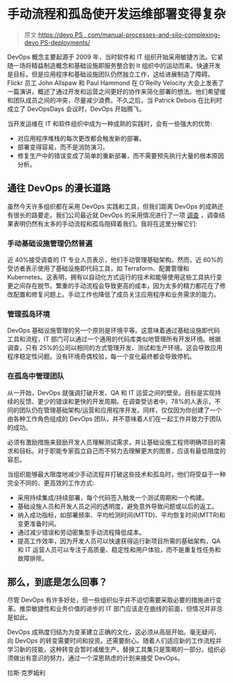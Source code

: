 # 手动流程和孤岛使开发运维部署变得复杂

> 原文:[https://devo PS . com/manual-processes-and-silo-complexing-devo PS-deployments/](https://devops.com/manual-processes-and-silos-complicating-devops-deployments/)

DevOps 概念主要起源于 2009 年，当时软件和 IT 组织开始采用敏捷方法。它紧随一场将精益制造概念和基础设施即服务整合到 It 组织中的运动而来。快速开发是目标，但是应用程序和基础设施团队仍然独立工作，这给进展制造了障碍。Flickr 员工 John Allspaw 和 Paul Hammond 在 O'Reilly Velocity 大会上发表了一篇演讲，概述了通过开发和运营之间更好的协作来简化部署的想法。他们希望缓和团队成员之间的冲突，尽量减少浪费。不久之后，当 Patrick Debois 在比利时成立了 DevOpsDays 会议时，DevOps 开始腾飞。

当开发运维在 IT 和软件组织中成为一种成熟的实践时，会有一些强大的优势:

*   对应用程序堆栈的每次更改都会触发新的部署。
*   部署变得容易，而不是消防演习。
*   修复生产中的错误变成了简单的重新部署，而不需要预先执行大量的根本原因分析。

## 通往 DevOps 的漫长道路

虽然今天许多组织都在采用 DevOps 实践和工具，但我们距离 DevOps 的成熟还有很长的路要走。我们公司最近就 DevOps 的采用情况进行了一项 [调查](http://2ndwatch.com/wp-content/uploads/2018/06/DevOps-Survey-Infographic-2018.pdf) ，调查结果表明仍然有太多的手动流程和孤岛阻碍着我们。我将在这里分解它们:

### **手动基础设施管理仍然普遍**

近 40%接受调查的 IT 专业人员表示，他们手动管理基础架构。然而，近 60%的受访者表示使用了基础设施即代码工具，如 Terraform、配置管理和 Kubernetes。这表明，拥有以自动化方式运行的技术和能够使用这些工具执行变更之间存在脱节。繁重的手动流程会导致更高的成本，因为太多的精力都花在了修改配置和修复问题上。手动工作也降低了成员关注应用程序和业务需求的能力。

### **管理孤岛环境**

DevOps 基础设施管理的另一个原则是环境平等。这意味着通过基础设施即代码工具和流程，IT 部门可以通过一个通用的代码库类似地管理所有开发环境。根据调查，只有 25%的公司以相同的方式管理开发、测试和生产环境。这会导致应用程序稳定性问题。没有环境奇偶校验，每一个变化最终都会导致停机。

### **在孤岛中管理团队**

从一开始，DevOps 就强调打破开发、QA 和 IT 运营之间的壁垒。目标是实现持续的反馈、更少的错误和更快的开发周期。在调查受访者中，78%的人表示，不同的团队仍在管理基础架构/运营和应用程序开发。同样，仅仅因为你创建了一个由各种工作角色组成的 DevOps 团队，并不意味着人们在一起工作并致力于团队的成功。

必须有激励措施来鼓励开发人员理解测试需求，并让基础设施工程师明确项目的需求和目标。对于职能专家孤立自己而不努力去理解更大的图景，应该有最低限度的容忍。

当组织能够最大限度地减少手动流程并打破这些技术和孤岛时，他们将受益于一种完全不同的、更高效的工作方式:

*   采用持续集成/持续部署，每个代码签入触发一个测试周期和一个构建。
*   基础设施人员和开发人员之间的透明度，避免意外导致问题或以后的返工。
*   纳入成功指标，如部署频率、平均检测时间(MTTD)、平均恢复时间(MTTR)和变更准备时间。
*   通过减少错误和劳动密集型手动流程降低成本。
*   提高工作效率，因为开发人员可以快速获得运行新项目所需的基础架构，QA 和 IT 运营人员可以专注于高质量、稳定性和用户体验，而不是重复性任务和故障排除。

## **那么，到底是怎么回事？**

尽管 DevOps 有许多好处，但一些组织似乎并不迫切需要采取必要的措施进行变革。推崇敏捷性和业务价值的进步的 IT 部门应该走在曲线的前面，但情况并非总是如此。

DevOps 成熟度归结为为变革建立正确的文化，这必须从高层开始。毫无疑问，向 DevOps 的转变需要时间和投资。还需要耐心。随着人们适应新的工作流程并学习新的技能，这种转变会暂时减缓生产。替换工具集只是策略的一部分。组织必须做出有意识的努力，通过一个深思熟虑的计划来接受 DevOps。

拉斯·克罗姆利